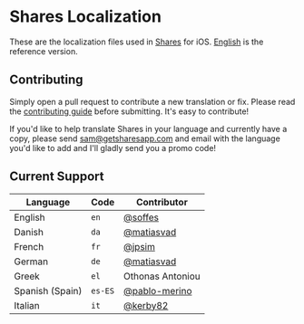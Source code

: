 # Shares Localization

These are the localization files used in [Shares](http://getsharesapp.com) for iOS. [English](en.lproj/Localizable.strings) is the reference version.


## Contributing

Simply open a pull request to contribute a new translation or fix. Please read the [contributing guide](Contributing.markdown) before submitting. It's easy to contribute!

If you'd like to help translate Shares in your language and currently have a copy, please send <sam@getsharesapp.com> and email with the language you'd like to add and I'll gladly send you a promo code!


## Current Support

Language             | Code      | Contributor
---------------------|-----------|------------
English              | `en`      | [@soffes](https://github.com/soffes)
Danish               | `da`      | [@matiasvad](https://github.com/matiasvad)
French               | `fr`      | [@jpsim](https://github.com/jpsim)
German               | `de`      | [@matiasvad](https://github.com/lmprht)
Greek                | `el`      | Othonas Antoniou
Spanish (Spain)      | `es-ES`   | [@pablo-merino](https://github.com/pablo-merino)
Italian		     | `it`      | [@kerby82](https://github.com/kerby82)
